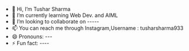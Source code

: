 - 👋 Hi, I’m Tushar Sharma
- 🌱 I’m currently learning Web Dev. and AIML
- 💞️ I’m looking to collaborate on -----
- 📫 You can reach me through Instagram,Username : tusharsharma933
- 😄 Pronouns: ---
- ⚡ Fun fact: ----

<!---
itzsTushar/itzsTushar is a ✨ special ✨ repository because its `README.md` (this file) appears on your GitHub profile.
You can click the Preview link to take a look at your changes.
--->
